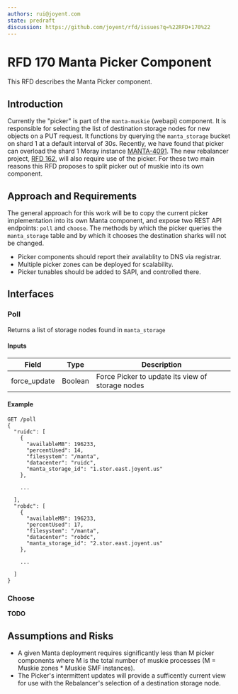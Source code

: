 ```yaml
---
authors: rui@joyent.com
state: predraft
discussion: https://github.com/joyent/rfd/issues?q=%22RFD+170%22
---
```


<!--
    This Source Code Form is subject to the terms of the Mozilla Public
    License, v. 2.0. If a copy of the MPL was not distributed with this
    file, You can obtain one at http://mozilla.org/MPL/2.0/.
-->

<!--
    Copyright 2019 Joyent, Inc.
-->

# RFD 170 Manta Picker Component

This RFD describes the Manta Picker component.

## Introduction

Currently the "picker" is part of the `manta-muskie` (webapi) component.  It is
responsible for selecting the list of destination storage nodes for new objects 
on a PUT request.  It functions by querying the `manta_storage` bucket on shard
1 at a default interval of 30s.  Recently, we have found that picker can
overload the shard 1 Moray instance [MANTA-4091].  The new rebalancer project,
[RFD 162], will also require use of the picker.  For these two main reasons this
RFD proposes to split picker out of muskie into its own component.

## Approach and Requirements

The general approach for this work will be to copy the current picker
implementation into its own Manta component, and expose two REST API endpoints:
`poll` and `choose`.  The methods by which the picker queries the
`manta_storage` table and by which it chooses the destination sharks will not be
changed.  

- Picker components should report their availablity to DNS via registrar.
- Multiple picker zones can be deployed for scalability.
- Picker tunables should be added to SAPI, and controlled there. 


## Interfaces

### Poll
Returns a list of storage nodes found in `manta_storage`

#### Inputs
| Field        | Type    | Description                                      |
| ------------ | ------- | ------------------------------------------------ |
| force_update | Boolean | Force Picker to update its view of storage nodes |

#### Example
    GET /poll
	{
      "ruidc": [
		{
		  "availableMB": 196233,
		  "percentUsed": 14,
		  "filesystem": "/manta",
		  "datacenter": "ruidc",
		  "manta_storage_id": "1.stor.east.joyent.us"
		},

        ...

	  ],
      "robdc": [
		{
		  "availableMB": 196233,
		  "percentUsed": 17,
		  "filesystem": "/manta",
		  "datacenter": "robdc",
		  "manta_storage_id": "2.stor.east.joyent.us"
		},

        ...

	  ]
	}


### Choose

__TODO__

## Assumptions and Risks

- A given Manta deployment requires significantly less than M picker components
where M is the total number of muskie processes (M = Muskie zones * Muskie SMF
instances).
- The Picker's intermittent updates will provide a sufficently current view for
use with the Rebalancer's selection of a destination storage node. 




[MANTA-4091]: https://jira.joyent.us/browse/MANTA-4091
[RFD 162]: https://github.com/joyent/rfd/blob/master/rfd/0162/README.md
